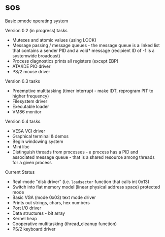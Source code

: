 # sos
Basic pmode operating system

Version 0.2 (in progress) tasks
* Mutexes and atomic values (using LOCK)
* Message passing / message queues - the message queue is a linked list that contains a sender PID and a void* message (recipient ID of -1 is a systemwide broadcast)
* Process diagnostics prints all registers (except EBP)
* ATA/IDE PIO driver
* PS/2 mouse driver

Version 0.3 tasks
* Preemptive multitasking (timer interrupt - make IDT, reprogram PIT to higher frequency)
* Filesystem driver
* Executable loader
* VM86 monitor

Version 0.4 tasks
* VESA VCI driver
* Graphical terminal & demos
* Begin windowing system
* Mini libc
* Distinguish threads from processes - a process has a PID and associated message queue - that is a shared resource among threads for a given process

Current Status
* Real-mode "disk driver" (i.e. `loadsector` function that calls int 0x13)
* Switch into flat memory model (linear physical address space) protected mode
* Basic VGA (mode 0x03) text mode driver
* Prints out strings, chars, hex numbers
* Port I/O driver
* Data structures - bit array
* Kernel heap
* Cooperative multitasking (thread_cleanup function)
* PS/2 keyboard driver
